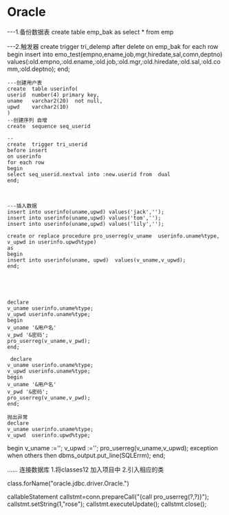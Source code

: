 # Oracle
---1.备份数据表
create table emp_bak as select * from  emp

---2.触发器
create trigger tri_delemp
after delete 
on emp_bak
for each row
  begin
    insert into
    emo_test(empno,ename,job,mgr,hiredate,sal,comn,deptno)
    values(:old.empno,:old.ename,:old.job,:old.mgr,:old.hiredate,:old.sal,:old.comm,:old.deptno);
    end;
    
    
    
    ---创建用户表
    create  table userinfo(
    userid  number(4) primary key,
    uname   varchar2(20)  not null,
    upwd    varchar2(10) 
    )
    --创建序列 自增
    create  sequence seq_userid 
    
    --
    create  trigger tri_userid
    before insert 
    on userinfo
    for each row 
    begin
    select seq_userid.nextval into :new.userid from  dual  
    end;
    
    
    
    ---插入数据
    insert into userinfo(uname,upwd) values('jack','');
    insert into userinfo(uname,upwd) values('tom','');
    insert into userinfo(uname,upwd) values('lily','');
    
    create or replace procedure pro_userreg(v_uname  userinfo.uname%type, v_upwd in userinfo.upwd%type)
    as 
    begin
    insert into userinfo(uname, upwd)  values(v_uname,v_upwd);
    end;
    
    
    
    
    
    declare
    v_uname userinfo.uname%type;
    v_upwd userinfo.uname%type;
    begin
    v_uname '&用户名'
    v_pwd '&密码';
    pro_userreg(v_uname,v_pwd);
    end;
    
     declare
    v_uname userinfo.uname%type;
    v_upwd userinfo.uname%type;
    begin
    v_uname '&用户名'
    v_pwd '&密码';
    pro_userreg(v_uname,v_pwd);
    end;
    
    抛出异常
    declare
    v_uname userinfo.uname%type;
    v_upwd  userinfo.upwd%type;
   begin
  v_uname :='';
  v_upwd :='';
  pro_userreg(v_uname,v_upwd);
  exception
    when others then
      dbms_output.put_line(SQLErrm);
  end;







……    连接数据库
1.将classes12  加入项目中
2.引入相应的类


class.forName("oracle.jdbc.driver.Oracle.")

callableStatement callstmt=conn.prepareCall("{call pro_userreg(?,?)}");
callstmt.setString(1,"rose");
callstmt.executeUpdate();
callstmt.close();

















    
    
    
    
    
    
    
    
    
